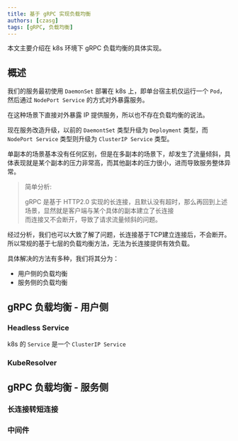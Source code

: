 ```yaml
---
title: 基于 gRPC 实现负载均衡
authors: [czasg]
tags: [gRPC, 负载均衡]
---
```


<!-- 参考自 https://www.lixueduan.com/post/grpc/13-loadbalance-on-k8s/ -->

本文主要介绍在 k8s 环境下 gRPC 负载均衡的具体实现。

<!--truncate-->

## 概述
我们的服务最初使用 `DaemonSet` 部署在 k8s 上，即单台宿主机仅运行一个 `Pod`，然后通过 `NodePort Service` 的方式对外暴露服务。

在这种场景下直接对外暴露 IP 提供服务，所以也不存在负载均衡的说法。

现在服务改造升级，以前的 `DaemontSet` 类型升级为 `Deployment` 类型，而 `NodePort Service` 类型则升级为 `ClusterIP Service` 类型。

单副本的场景基本没有任何区别，但是在多副本的场景下，却发生了流量倾斜，具体表现就是某个副本的压力非常高，而其他副本的压力很小，进而导致服务整体异常。

> 简单分析:  
>
> gRPC 是基于 HTTP2.0 实现的长连接，且默认没有超时，那么再回到上述场景，显然就是客户端与某个具体的副本建立了长连接  
> 而连接又不会断开，导致了请求流量倾斜的问题。

经过分析，我们也可以大致了解了问题，长连接基于TCP建立连接后，不会断开。
所以常规的基于七层的负载均衡方法，无法为长连接提供有效负载。

具体解决的方法有多种，我们将其分为：  
* 用户侧的负载均衡
* 服务侧的负载均衡

## gRPC 负载均衡 - 用户侧
### Headless Service
k8s 的 `Service` 是一个
`ClusterIP Service`

### KubeResolver

## gRPC 负载均衡 - 服务侧

### 长连接转短连接

### 中间件


